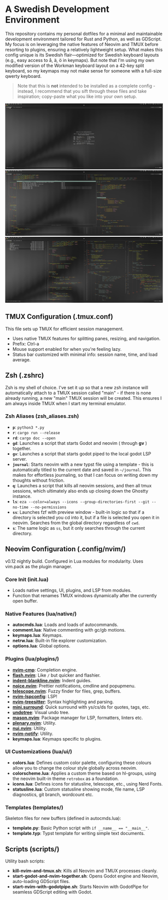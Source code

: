 # A Swedish Development Environment

This repository contains my personal dotfiles for a minimal and maintainable development environment tailored for Rust and Python, as well as GDScript. My focus is on leveraging the native features of Neovim and TMUX before resorting to plugins, ensuring a relatively lightweight setup.
What makes this config unique is its Swedish flair—optimized for Swedish keyboard layouts (e.g., easy access to å, ä, ö in keymaps). But note that I'm using my own modified version of the Workman keyboard layout on a 42-key split keyboard, so my keymaps may not make sense for someone with a full-size qwerty keyboard.

> Note that this is **not** intended to be installed as a complete config - instead, I recommend that you sift through these files and take inspiration; copy-paste what you like into your own setup.

![1](screenshots/1.png)
![2](screenshots/2.png)
![3](screenshots/3.png)

## TMUX Configuration (.tmux.conf)

This file sets up TMUX for efficient session management.
- Uses native TMUX features for splitting panes, resizing, and navigation.
- Prefix: Ctrl-a
- Mouse support enabled for when you're feeling lazy.
- Status bar customized with minimal info: session name, time, and load average.

## Zsh (.zshrc)

Zsh is my shell of choice. I've set it up so that a new zsh instance will automatically attach to a TMUX session called "main" - if there is none already running, a new "main" TMUX session will be created. This ensures I am always inside TMUX when I start my terminal emulator.

### Zsh Aliases (zsh_aliases.zsh)
- **`p`**: `python3 *.py`
- **`r`**: `cargo run --release`
- **`rd`**: `cargo doc --open`
- **`gd`**: Launches a script that starts Godot and neovim ( through **gv** ) together.
- **`gv`**: Launches a script that starts godot piped to the local godot LSP server.
- **`journal`**: Starts neovim with a new typst file using a template - this is automatically titled to the current date and saved in `~/journal`. This makes for effortless journaling, so that I can focus on writing down my thoughts without friction.
- **`q`**: Launches a script that kills all neovim sessions, and then all tmux sessions, which ultimately also ends up closing down the Ghostty instance.
- **`ls`**: `eza --color=always --icons --group-directories-first --git --no-time --no-permissions`
- **`ss`**: Launches fzf with preview window - built-in logic so that if a directory is selected you cd into it, but if a file is selected you open it in neovim. Searches from the global directory regardless of `cwd`.
- **`s`**: The same logic as `ss`, but it only searches through the current directory.

## Neovim Configuration (.config/nvim/)

v0.12 nightly build. Configured in Lua modules for modularity. Uses vim.pack as the plugin manager.
### Core Init (init.lua)
- Loads native settings, UI, plugins, and LSP from modules.
- Function that renames TMUX windows dynamically after the currently open buffer.

### Native Features (lua/native/)

- **autocmds.lua**: Loads and loads of autocommands.
- **comment.lua**: Native commenting with gc/gb motions.
- **keymaps.lua**: Keymaps.
- **netrw.lua**: Built-in file explorer customization.
- **options.lua**: Global options.

### Plugins (lua/plugins/)

- [**nvim-cmp**](https://dotfyle.com/plugins/hrsh7th/nvim-cmp): Completion engine.
- [**flash.nvim**](https://dotfyle.com/plugins/folke/flash.nvim): Like `/` but quicker and flashier.
- [**indent-blankline.nvim**](https://dotfyle.com/plugins/lukas-reineke/indent-blankline.nvim): Indent guides.
- [**noice.nvim**](https://dotfyle.com/plugins/folke/noice.nvim): Prettier notifications, cmdline and popupmenu.
- [**telescope.nvim**](https://dotfyle.com/plugins/nvim-telescope/telescope.nvim): Fuzzy finder for files, grep, buffers.
- [**nvim-lspconfig**](https://dotfyle.com/plugins/neovim/nvim-lspconfig): LSP!
- [**nvim-treesitter**](https://dotfyle.com/plugins/nvim-treesitter/nvim-treesitter): Syntax highlighting and parsing.
- [**mini.surround**](https://dotfyle.com/plugins/echasnovski/mini.surround): Quick surround with ys/cs/ds for quotes, tags, etc.
- [**undotree**](https://github.com/mbbill/undotree): Visual undo tree.
- [**mason.nvim**](https://dotfyle.com/plugins/williamboman/mason.nvim): Package manager for LSP, formatters, linters etc.
- [**plenary.nvim**](https://dotfyle.com/plugins/nvim-lua/plenary.nvim): Utility.
- [**nui.nvim**](https://dotfyle.com/plugins/MunifTanjim/nui.nvim): Utility.
- [**nvim-notify**](https://dotfyle.com/plugins/rcarriga/nvim-notify): Utility.
- **keymaps.lua**: Keymaps specific to plugins.

### UI Customizations (lua/ui/)

- **colors.lua**: Defines custom color palette, configuring these colours allow you to change the colour style globally across neovim.
- **colorscheme.lua**: Applies a custom theme based on hl-groups, using the neovim built-in theme `retrobox` as a foundation.
- **icons.lua**: Defines icons for statusline, telescope, etc., using Nerd Fonts.
- **statusline.lua**: Custom statusline showing mode, file name, LSP diagnostics, git branch, wordcount etc.

### Templates (templates/)

Skeleton files for new buffers (defined in autocmds.lua):
- **template.py**: Basic Python script with `if __name__ == "__main__"`.
- **template.typ**: Typst template for writing simple text documents.

## Scripts (scripts/)

Utility bash scripts:
- **kill-nvim-and-tmux.sh**: Kills all Neovim and TMUX processes cleanly.
- **start-godot-and-nvim-together.sh**: Opens Godot engine and Neovim, auto-loading GDScript files.
- **start-nvim-with-godotpipe.sh**: Starts Neovim with GodotPipe for seamless GDScript editing with Godot.
